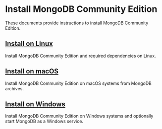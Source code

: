 # Install MongoDB Community Edition

These documents provide instructions to install MongoDB Community Edition.

## [Install on Linux](install-on-linux)

Install MongoDB Community Edition and required dependencies on Linux.

## [Install on macOS](install-mongodb-on-os-x)

Install MongoDB Community Edition on macOS systems from MongoDB archives.

## [Install on Windows](install-mongodb-on-windows)

Install MongoDB Community Edition on Windows systems and optionally start MongoDB as a Windows service.
